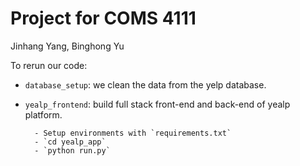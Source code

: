 
# Project for COMS 4111

Jinhang Yang, Binghong Yu

To rerun our code:
- `database_setup`: we clean the data from the yelp database.
- `yealp_frontend`: build full stack front-end and back-end of yealp platform.

        - Setup environments with `requirements.txt`
        - `cd yealp_app`
        - `python run.py`
